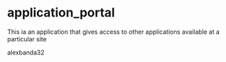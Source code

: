 application_portal
==================

This ia an application that gives access to other applications available at a particular site

alexbanda32
